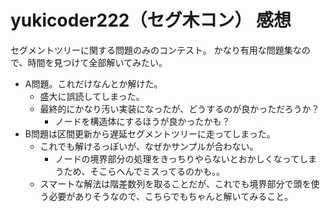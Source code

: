 # yukicoder222（セグ木コン） 感想

セグメントツリーに関する問題のみのコンテスト。
かなり有用な問題集なので、時間を見つけて全部解いてみたい。

- A問題。これだけなんとか解けた。
  - 盛大に誤読してしまった。
  - 最終的にかなり汚い実装になったが、どうするのが良かっただろうか？
    - ノードを構造体にするほうが良かったかも？
- B問題は区間更新から遅延セグメントツリーに走ってしまった。
  - これでも解けるっぽいが、なぜかサンプルが合わない。
    - ノードの境界部分の処理をきっちりやらないとおかしくなってしまうため、そこらへんでミスってるのかも。。
  - スマートな解法は階差数列を取ることだが、これでも境界部分で頭を使う必要がありそうなので、こちらでもちゃんと解いてみること。


